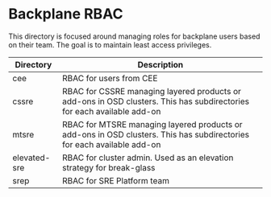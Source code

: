 # Backplane RBAC
This directory is focused around managing roles for backplane users based on their team. The goal is to maintain least access privileges.

| Directory  | Description   |
|---|---|
| cee  | RBAC for users from CEE  |
| cssre  | RBAC for CSSRE managing layered products or add-ons in OSD clusters. This has subdirectories for each available add-on |
| mtsre  | RBAC for MTSRE managing layered products or add-ons in OSD clusters. This has subdirectories for each available add-on |
| elevated-sre | RBAC for cluster admin. Used as an elevation strategy for break-glass   |
| srep  | RBAC for SRE Platform team  |

